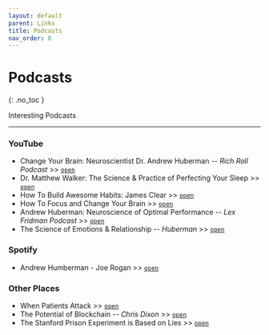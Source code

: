 ```yaml
---
layout: default
parent: Links
title: Podcasts
nav_order: 8
---
```


# Podcasts
{: .no_toc }

Interesting Podcasts

---

### YouTube

- Change Your Brain: Neuroscientist Dr. Andrew Huberman -- *Rich Roll Podcast* >> [`open`](https://www.youtube.com/watch?v=SwQhKFMxmDY)
- Dr. Matthew Walker: The Science & Practice of Perfecting Your Sleep  >> [`open`](https://www.youtube.com/watch?v=gbQFSMayJxk)
- How To Build Awesome Habits: James Clear >> [`open`](https://www.youtube.com/watch?v=s9uDVVWN_ZE)
- How To Focus and Change Your Brain >> [`open`](https://www.youtube.com/watch?v=LG53Vxum0as)
- Andrew Huberman: Neuroscience of Optimal Performance -- *Lex Fridman Podcast* >> [`open`](https://www.youtube.com/watch?v=Ktj050DxG7Q)
- The Science of Emotions & Relationship -- *Huberman* >> [`open`](https://www.youtube.com/watch?v=hcuMLQVAgEg)

### Spotify

- Andrew Humberman - Joe Rogan >> [`open`](https://open.spotify.com/episode/1HnJSVAxlfZVREkojSJ39c)

### Other Places

- When Patients Attack >> [`open`](https://www.thisamericanlife.org/441/when-patents-attack)
- The Potential of Blockchain -- *Chris Dixon* >> [`open`](https://www.joincolossus.com/episodes/22848496/dixon-the-potential-of-blockchain-technology?tab=transcript)
- The Stanford Prison Experiment is Based on Lies >> [`open`](https://www.vox.com/science-and-health/2018/6/14/17464516/stanford-prison-experiment-audio)
